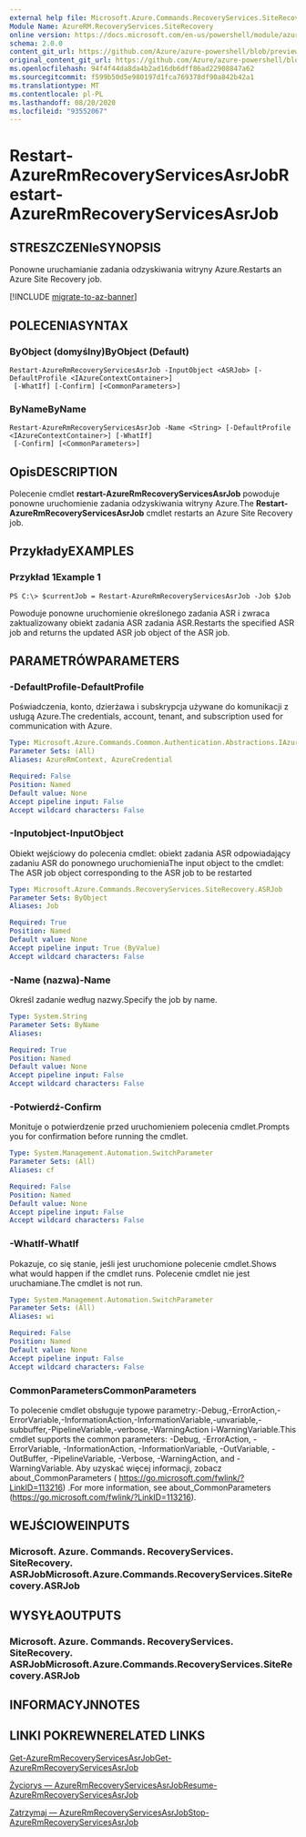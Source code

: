 ```yaml
---
external help file: Microsoft.Azure.Commands.RecoveryServices.SiteRecovery.dll-Help.xml
Module Name: AzureRM.RecoveryServices.SiteRecovery
online version: https://docs.microsoft.com/en-us/powershell/module/azurerm.recoveryservices.siterecovery/restart-azurermrecoveryservicesasrjob
schema: 2.0.0
content_git_url: https://github.com/Azure/azure-powershell/blob/preview/src/ResourceManager/RecoveryServices/Commands.RecoveryServices.SiteRecovery/help/Restart-AzureRmRecoveryServicesAsrJob.md
original_content_git_url: https://github.com/Azure/azure-powershell/blob/preview/src/ResourceManager/RecoveryServices/Commands.RecoveryServices.SiteRecovery/help/Restart-AzureRmRecoveryServicesAsrJob.md
ms.openlocfilehash: 94f4f44da8da4b2ad16db6dff86ad22908847a62
ms.sourcegitcommit: f599b50d5e980197d1fca769378df90a842b42a1
ms.translationtype: MT
ms.contentlocale: pl-PL
ms.lasthandoff: 08/20/2020
ms.locfileid: "93552067"
---
```

# <span data-ttu-id="d12a5-101">Restart-AzureRmRecoveryServicesAsrJob</span><span class="sxs-lookup"><span data-stu-id="d12a5-101">Restart-AzureRmRecoveryServicesAsrJob</span></span>

## <span data-ttu-id="d12a5-102">STRESZCZENIe</span><span class="sxs-lookup"><span data-stu-id="d12a5-102">SYNOPSIS</span></span>
<span data-ttu-id="d12a5-103">Ponowne uruchamianie zadania odzyskiwania witryny Azure.</span><span class="sxs-lookup"><span data-stu-id="d12a5-103">Restarts an Azure Site Recovery job.</span></span>

[!INCLUDE [migrate-to-az-banner](../../includes/migrate-to-az-banner.md)]

## <span data-ttu-id="d12a5-104">POLECENIA</span><span class="sxs-lookup"><span data-stu-id="d12a5-104">SYNTAX</span></span>

### <span data-ttu-id="d12a5-105">ByObject (domyślny)</span><span class="sxs-lookup"><span data-stu-id="d12a5-105">ByObject (Default)</span></span>
```
Restart-AzureRmRecoveryServicesAsrJob -InputObject <ASRJob> [-DefaultProfile <IAzureContextContainer>]
 [-WhatIf] [-Confirm] [<CommonParameters>]
```

### <span data-ttu-id="d12a5-106">ByName</span><span class="sxs-lookup"><span data-stu-id="d12a5-106">ByName</span></span>
```
Restart-AzureRmRecoveryServicesAsrJob -Name <String> [-DefaultProfile <IAzureContextContainer>] [-WhatIf]
 [-Confirm] [<CommonParameters>]
```

## <span data-ttu-id="d12a5-107">Opis</span><span class="sxs-lookup"><span data-stu-id="d12a5-107">DESCRIPTION</span></span>
<span data-ttu-id="d12a5-108">Polecenie cmdlet **restart-AzureRmRecoveryServicesAsrJob** powoduje ponowne uruchomienie zadania odzyskiwania witryny Azure.</span><span class="sxs-lookup"><span data-stu-id="d12a5-108">The **Restart-AzureRmRecoveryServicesAsrJob** cmdlet restarts an Azure Site Recovery job.</span></span>

## <span data-ttu-id="d12a5-109">Przykłady</span><span class="sxs-lookup"><span data-stu-id="d12a5-109">EXAMPLES</span></span>

### <span data-ttu-id="d12a5-110">Przykład 1</span><span class="sxs-lookup"><span data-stu-id="d12a5-110">Example 1</span></span>
```
PS C:\> $currentJob = Restart-AzureRmRecoveryServicesAsrJob -Job $Job
```

<span data-ttu-id="d12a5-111">Powoduje ponowne uruchomienie określonego zadania ASR i zwraca zaktualizowany obiekt zadania ASR zadania ASR.</span><span class="sxs-lookup"><span data-stu-id="d12a5-111">Restarts the specified ASR job and returns the updated ASR job object of the ASR job.</span></span>

## <span data-ttu-id="d12a5-112">PARAMETRÓW</span><span class="sxs-lookup"><span data-stu-id="d12a5-112">PARAMETERS</span></span>

### <span data-ttu-id="d12a5-113">-DefaultProfile</span><span class="sxs-lookup"><span data-stu-id="d12a5-113">-DefaultProfile</span></span>
<span data-ttu-id="d12a5-114">Poświadczenia, konto, dzierżawa i subskrypcja używane do komunikacji z usługą Azure.</span><span class="sxs-lookup"><span data-stu-id="d12a5-114">The credentials, account, tenant, and subscription used for communication with Azure.</span></span>


```yaml
Type: Microsoft.Azure.Commands.Common.Authentication.Abstractions.IAzureContextContainer
Parameter Sets: (All)
Aliases: AzureRmContext, AzureCredential

Required: False
Position: Named
Default value: None
Accept pipeline input: False
Accept wildcard characters: False
```

### <span data-ttu-id="d12a5-115">-Inputobject</span><span class="sxs-lookup"><span data-stu-id="d12a5-115">-InputObject</span></span>
<span data-ttu-id="d12a5-116">Obiekt wejściowy do polecenia cmdlet: obiekt zadania ASR odpowiadający zadaniu ASR do ponownego uruchomienia</span><span class="sxs-lookup"><span data-stu-id="d12a5-116">The input object to the cmdlet: The ASR job object corresponding to the ASR job to be restarted</span></span>


```yaml
Type: Microsoft.Azure.Commands.RecoveryServices.SiteRecovery.ASRJob
Parameter Sets: ByObject
Aliases: Job

Required: True
Position: Named
Default value: None
Accept pipeline input: True (ByValue)
Accept wildcard characters: False
```

### <span data-ttu-id="d12a5-117">-Name (nazwa)</span><span class="sxs-lookup"><span data-stu-id="d12a5-117">-Name</span></span>
<span data-ttu-id="d12a5-118">Określ zadanie według nazwy.</span><span class="sxs-lookup"><span data-stu-id="d12a5-118">Specify the job by name.</span></span>

```yaml
Type: System.String
Parameter Sets: ByName
Aliases:

Required: True
Position: Named
Default value: None
Accept pipeline input: False
Accept wildcard characters: False
```

### <span data-ttu-id="d12a5-119">-Potwierdź</span><span class="sxs-lookup"><span data-stu-id="d12a5-119">-Confirm</span></span>
<span data-ttu-id="d12a5-120">Monituje o potwierdzenie przed uruchomieniem polecenia cmdlet.</span><span class="sxs-lookup"><span data-stu-id="d12a5-120">Prompts you for confirmation before running the cmdlet.</span></span>

```yaml
Type: System.Management.Automation.SwitchParameter
Parameter Sets: (All)
Aliases: cf

Required: False
Position: Named
Default value: None
Accept pipeline input: False
Accept wildcard characters: False
```

### <span data-ttu-id="d12a5-121">-WhatIf</span><span class="sxs-lookup"><span data-stu-id="d12a5-121">-WhatIf</span></span>
<span data-ttu-id="d12a5-122">Pokazuje, co się stanie, jeśli jest uruchomione polecenie cmdlet.</span><span class="sxs-lookup"><span data-stu-id="d12a5-122">Shows what would happen if the cmdlet runs.</span></span> <span data-ttu-id="d12a5-123">Polecenie cmdlet nie jest uruchamiane.</span><span class="sxs-lookup"><span data-stu-id="d12a5-123">The cmdlet is not run.</span></span>

```yaml
Type: System.Management.Automation.SwitchParameter
Parameter Sets: (All)
Aliases: wi

Required: False
Position: Named
Default value: None
Accept pipeline input: False
Accept wildcard characters: False
```

### <span data-ttu-id="d12a5-124">CommonParameters</span><span class="sxs-lookup"><span data-stu-id="d12a5-124">CommonParameters</span></span>
<span data-ttu-id="d12a5-125">To polecenie cmdlet obsługuje typowe parametry:-Debug,-ErrorAction,-ErrorVariable,-InformationAction,-InformationVariable,-unvariable,-subbuffer,-PipelineVariable,-verbose,-WarningAction i-WarningVariable.</span><span class="sxs-lookup"><span data-stu-id="d12a5-125">This cmdlet supports the common parameters: -Debug, -ErrorAction, -ErrorVariable, -InformationAction, -InformationVariable, -OutVariable, -OutBuffer, -PipelineVariable, -Verbose, -WarningAction, and -WarningVariable.</span></span> <span data-ttu-id="d12a5-126">Aby uzyskać więcej informacji, zobacz about_CommonParameters ( https://go.microsoft.com/fwlink/?LinkID=113216) .</span><span class="sxs-lookup"><span data-stu-id="d12a5-126">For more information, see about_CommonParameters (https://go.microsoft.com/fwlink/?LinkID=113216).</span></span>

## <span data-ttu-id="d12a5-127">WEJŚCIOWE</span><span class="sxs-lookup"><span data-stu-id="d12a5-127">INPUTS</span></span>

### <span data-ttu-id="d12a5-128">Microsoft. Azure. Commands. RecoveryServices. SiteRecovery. ASRJob</span><span class="sxs-lookup"><span data-stu-id="d12a5-128">Microsoft.Azure.Commands.RecoveryServices.SiteRecovery.ASRJob</span></span>

## <span data-ttu-id="d12a5-129">WYSYŁA</span><span class="sxs-lookup"><span data-stu-id="d12a5-129">OUTPUTS</span></span>

### <span data-ttu-id="d12a5-130">Microsoft. Azure. Commands. RecoveryServices. SiteRecovery. ASRJob</span><span class="sxs-lookup"><span data-stu-id="d12a5-130">Microsoft.Azure.Commands.RecoveryServices.SiteRecovery.ASRJob</span></span>

## <span data-ttu-id="d12a5-131">INFORMACYJN</span><span class="sxs-lookup"><span data-stu-id="d12a5-131">NOTES</span></span>

## <span data-ttu-id="d12a5-132">LINKI POKREWNE</span><span class="sxs-lookup"><span data-stu-id="d12a5-132">RELATED LINKS</span></span>

[<span data-ttu-id="d12a5-133">Get-AzureRmRecoveryServicesAsrJob</span><span class="sxs-lookup"><span data-stu-id="d12a5-133">Get-AzureRmRecoveryServicesAsrJob</span></span>](./Get-AzureRmRecoveryServicesAsrJob.md)

[<span data-ttu-id="d12a5-134">Życiorys — AzureRmRecoveryServicesAsrJob</span><span class="sxs-lookup"><span data-stu-id="d12a5-134">Resume-AzureRmRecoveryServicesAsrJob</span></span>](./Resume-AzureRmRecoveryServicesAsrJob.md)

[<span data-ttu-id="d12a5-135">Zatrzymaj — AzureRmRecoveryServicesAsrJob</span><span class="sxs-lookup"><span data-stu-id="d12a5-135">Stop-AzureRmRecoveryServicesAsrJob</span></span>](./Stop-AzureRmRecoveryServicesAsrJob.md)
